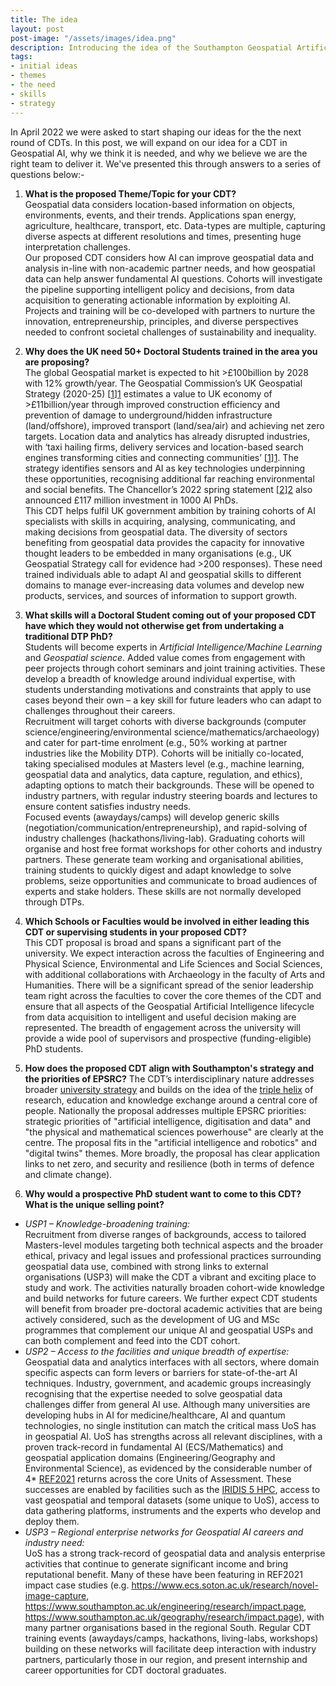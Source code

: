 ```yaml
---
title: The idea
layout: post
post-image: "/assets/images/idea.png"
description: Introducing the idea of the Southampton Geospatial Artificial Intelligence CDT
tags:
- initial ideas
- themes
- the need
- skills
- strategy
---
```


In April 2022 we were asked to start shaping our ideas for the the next round of CDTs. In this post, we will expand on our idea for a CDT in Geospatial AI, why we think it is needed, and why we believe we are the right team to deliver it. We've presented this through answers to a series of questions below:-

1. __What is the proposed Theme/Topic for your CDT?__  
  Geospatial data considers location-based information on objects, environments, events, and their trends. Applications span energy, agriculture, healthcare, transport, etc. Data-types are multiple, capturing diverse aspects at different resolutions and times, presenting huge interpretation challenges.  
  Our proposed CDT considers how AI can improve geospatial data and analysis in-line with non-academic partner needs, and how geospatial data can help answer fundamental AI questions. Cohorts will investigate the pipeline supporting intelligent policy and decisions, from data acquisition to generating actionable information by exploiting AI. Projects and training will be co-developed with partners to nurture the innovation, entrepreneurship, principles, and diverse perspectives needed to confront societal challenges of sustainability and inequality.

2. __Why does the UK need 50+ Doctoral Students trained in the area you are proposing?__  
  The global Geospatial market is expected to hit >£100billion by 2028 with 12% growth/year. The Geospatial Commission’s UK Geospatial Strategy (2020-25) [[1]][1] estimates a value to UK economy of >£11billion/year through improved construction efficiency and prevention of damage to underground/hidden infrastructure (land/offshore), improved transport (land/sea/air) and achieving net zero targets. Location data and analytics has already disrupted industries, with ‘taxi hailing firms, delivery services and location-based search engines transforming cities and connecting communities’ [[1]][1]. The strategy identifies sensors and AI as key technologies underpinning these opportunities, recognising additional far reaching environmental and social benefits. The Chancellor’s 2022 spring statement [[2]][2] also announced £117 million investment in 1000 AI PhDs.  
  This CDT helps fulfil UK government ambition by training cohorts of AI specialists with skills in acquiring, analysing, communicating, and making decisions from geospatial data. The diversity of sectors benefiting from geospatial data provides the capacity for innovative thought leaders to be embedded in many organisations (e.g., UK Geospatial Strategy call for evidence had >200 responses). These need trained individuals able to adapt AI and geospatial skills to different domains to manage ever-increasing data volumes and develop new products, services, and sources of information to support growth.  

3. __What skills will a Doctoral Student coming out of your proposed CDT have which they would not otherwise get from undertaking a traditional DTP PhD?__  
  Students will become experts in _Artificial Intelligence/Machine Learning_ and _Geospatial science_. Added value comes from engagement with peer projects through cohort seminars and joint training activities. These develop a breadth of knowledge around individual expertise, with students understanding motivations and constraints that apply to use cases beyond their own – a key skill for future leaders who can adapt to challenges throughout their careers.  
  Recruitment will target cohorts with diverse backgrounds (computer science/engineering/environmental science/mathematics/archaeology) and cater for part-time enrolment (e.g., 50% working at partner industries like the Mobility DTP). Cohorts will be initially co-located, taking specialised modules at Masters level (e.g., machine learning, geospatial data and analytics, data capture, regulation, and ethics), adapting options to match their backgrounds. These will be opened to industry partners, with regular industry steering boards and lectures to ensure content satisfies industry needs.  
  Focused events (awaydays/camps) will develop generic skills (negotiation/communication/entrepreneurship), and rapid-solving of industry challenges (hackathons/living-lab). Graduating cohorts will organise and host free format workshops for other cohorts and industry partners. These generate team working and organisational abilities, training students to quickly digest and adapt knowledge to solve problems, seize opportunities and communicate to broad audiences of experts and stake holders. These skills are not normally developed through DTPs.

6. __Which Schools or Faculties would be involved in either leading this CDT or supervising students in your proposed CDT?__   
  This CDT proposal is broad and spans a significant part of the university. We expect interaction across the faculties of Engineering and Physical Science, Environmental and Life Sciences and Social Sciences, with additional collaborations with Archaeology in the faculty of Arts and Humanities. There will be a significant spread of the senior leadership team right across the faculties to cover the core themes of the CDT and ensure that all aspects of the Geospatial Artificial Intelligence lifecycle from data acquisition to intelligent and useful decision making are represented. The breadth of engagement across the university will provide a wide pool of supervisors and prospective (funding-eligible) PhD students. 

8. __How does the proposed CDT align with Southampton's strategy and the priorities of EPSRC?__ 
  The CDT’s interdisciplinary nature addresses broader [university strategy](https://www.southampton.ac.uk/about/strategy) and builds on the idea of the [triple helix](https://www.southampton.ac.uk/about/strategy/triple-helix) of research, education and knowledge exchange around a central core of people. Nationally the proposal addresses multiple EPSRC priorities: strategic priorities of "artificial intelligence, digitisation and data" and "the physical and mathematical sciences powerhouse" are clearly at the centre. The proposal fits in the "artificial intelligence and robotics" and "digital twins" themes. More broadly, the proposal has clear application links to net zero, and security and resilience (both in terms of defence and climate change).

9. __Why would a prospective PhD student want to come to this CDT? What is the unique selling point?__  
  + _USP1 – Knowledge-broadening training:_  
    Recruitment from diverse ranges of backgrounds, access to tailored Masters-level modules targeting both technical aspects and the broader ethical, privacy and legal issues and professional practices surrounding geospatial data use, combined with strong links to external organisations (USP3) will make the CDT a vibrant and exciting place to study and work. The activities naturally broaden cohort-wide knowledge and build networks for future careers. We further expect CDT students will benefit from broader pre-doctoral academic activities that are being actively considered, such as the development of UG and MSc programmes that complement our unique AI and geospatial USPs and can both complement and feed into the CDT cohort.
  + _USP2 – Access to the facilities and unique breadth of expertise:_  
    Geospatial data and analytics interfaces with all sectors, where domain specific aspects can form levers or barriers for state-of-the-art AI techniques. Industry, government, and academic groups increasingly recognising that the expertise needed to solve geospatial data challenges differ from general AI use. Although many universities are developing hubs in AI for medicine/healthcare, AI and quantum technologies, no single institution can match the critical mass UoS has in geospatial AI. UoS has strengths across all relevant disciplines, with a proven track-record in fundamental AI (ECS/Mathematics) and geospatial application domains (Engineering/Geography and Environmental Science), as evidenced by the considerable number of 4* [REF2021](ref.ac.uk) returns across the core Units of Assessment. These successes are enabled by facilities such as the [IRIDIS 5 HPC](https://www.southampton.ac.uk/isolutions/staff/iridis.page), access to vast geospatial and temporal datasets (some unique to UoS), access to data gathering platforms, instruments and the experts who develop and deploy them. 
  + _USP3 – Regional enterprise networks for Geospatial AI careers and industry need:_  
    UoS has a strong track-record of geospatial data and analysis enterprise activities that continue to generate significant income and bring reputational benefit. Many of these have been featuring in REF2021 impact case studies (e.g. <https://www.ecs.soton.ac.uk/research/novel-image-capture>, <https://www.southampton.ac.uk/engineering/research/impact.page>, <https://www.southampton.ac.uk/geography/research/impact.page>), with many partner organisations based in the regional South. Regular CDT training events (awaydays/camps, hackathons, living-labs, workshops) building on these networks will facilitate deep interaction with industry partners, particularly those in our region, and present internship and career opportunities for CDT doctoral graduates.
  

[1]: <https://assets.publishing.service.gov.uk/government/uploads/system/uploads/attachment_data/file/894755/Geospatial_Strategy.pdf>  
[2]: https://assets.publishing.service.gov.uk/government/uploads/system/uploads/attachment_data/file/1062486/Spring_Statement_2022_Web_Accessible.pdf
